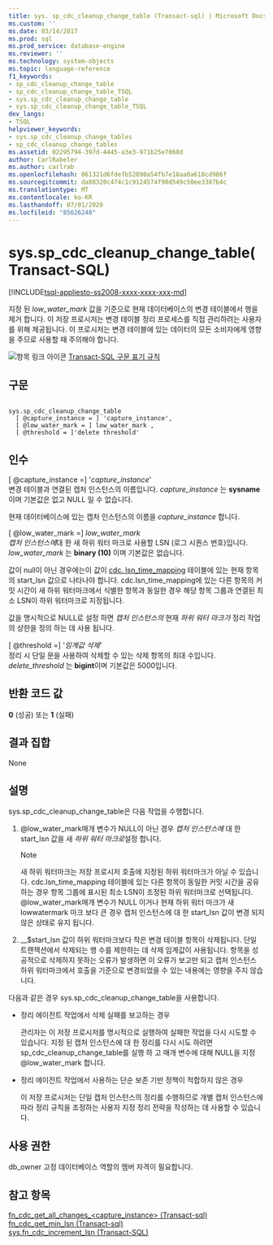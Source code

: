 ```yaml
---
title: sys. sp_cdc_cleanup_change_table (Transact-sql) | Microsoft Docs
ms.custom: ''
ms.date: 03/14/2017
ms.prod: sql
ms.prod_service: database-engine
ms.reviewer: ''
ms.technology: system-objects
ms.topic: language-reference
f1_keywords:
- sp_cdc_cleanup_change_table
- sp_cdc_cleanup_change_table_TSQL
- sys.sp_cdc_cleanup_change_table
- sys.sp_cdc_cleanup_change_table_TSQL
dev_langs:
- TSQL
helpviewer_keywords:
- sys.sp_cdc_cleanup_change_tables
- sp_cdc_cleanup_change_tables
ms.assetid: 02295794-397d-4445-a3e3-971b25e7068d
author: CarlRabeler
ms.author: carlrab
ms.openlocfilehash: 061321d6fdefb52890a54fb7e18aa0a618cd986f
ms.sourcegitcommit: da88320c474c1c9124574f90d549c50ee3387b4c
ms.translationtype: MT
ms.contentlocale: ko-KR
ms.lasthandoff: 07/01/2020
ms.locfileid: "85626248"
---
```

# <a name="syssp_cdc_cleanup_change_table-transact-sql"></a>sys.sp_cdc_cleanup_change_table(Transact-SQL)
[!INCLUDE[tsql-appliesto-ss2008-xxxx-xxxx-xxx-md](../../includes/applies-to-version/sqlserver.md)]

  지정 된 *low_water_mark* 값을 기준으로 현재 데이터베이스의 변경 테이블에서 행을 제거 합니다. 이 저장 프로시저는 변경 테이블 정리 프로세스를 직접 관리하려는 사용자를 위해 제공됩니다. 이 프로시저는 변경 테이블에 있는 데이터의 모든 소비자에게 영향을 주므로 사용할 때 주의해야 합니다.  
  
 ![항목 링크 아이콘](../../database-engine/configure-windows/media/topic-link.gif "항목 링크 아이콘") [Transact-SQL 구문 표기 규칙](../../t-sql/language-elements/transact-sql-syntax-conventions-transact-sql.md)  
  
## <a name="syntax"></a>구문  
  
```  
  
sys.sp_cdc_cleanup_change_table   
  [ @capture_instance = ] 'capture_instance',   
  [ @low_water_mark = ] low_water_mark ,  
  [ @threshold = ]'delete threshold'  
```  
  
## <a name="arguments"></a>인수  
 [ @capture_instance =] '*capture_instance*'  
 변경 테이블과 연결된 캡처 인스턴스의 이름입니다. *capture_instance* 는 **sysname**이며 기본값은 없고 NULL 일 수 없습니다.  
  
 현재 데이터베이스에 있는 캡처 인스턴스의 이름을 *capture_instance* 합니다.  
  
 [ @low_water_mark =] *low_water_mark*  
 *캡처 인스턴스에*대 한 새 하위 워터 마크로 사용할 LSN (로그 시퀀스 번호)입니다. *low_water_mark* 는 **binary (10)** 이며 기본값은 없습니다.  
  
 값이 null이 아닌 경우에는이 값이 [cdc. lsn_time_mapping](../../relational-databases/system-tables/cdc-lsn-time-mapping-transact-sql.md) 테이블에 있는 현재 항목의 start_lsn 값으로 나타나야 합니다. cdc.lsn_time_mapping에 있는 다른 항목의 커밋 시간이 새 하위 워터마크에서 식별한 항목과 동일한 경우 해당 항목 그룹과 연결된 최소 LSN이 하위 워터마크로 지정됩니다.  
  
 값을 명시적으로 NULL로 설정 하면 *캡처 인스턴스의* 현재 *하위 워터 마크가* 정리 작업의 상한을 정의 하는 데 사용 됩니다.  
  
 [ @threshold =] '*임계값 삭제*'  
 정리 시 단일 문을 사용하여 삭제할 수 있는 삭제 항목의 최대 수입니다. *delete_threshold* 는 **bigint**이며 기본값은 5000입니다.  
  
## <a name="return-code-values"></a>반환 코드 값  
 **0** (성공) 또는 **1** (실패)  
  
## <a name="result-sets"></a>결과 집합  
 None  
  
## <a name="remarks"></a>설명  
 sys.sp_cdc_cleanup_change_table은 다음 작업을 수행합니다.  
  
1.  @low_water_mark매개 변수가 NULL이 아닌 경우 *캡처 인스턴스에* 대 한 start_lsn 값을 새 *하위 워터 마크로*설정 합니다.  
  
    > [!NOTE]  
    >  새 하위 워터마크는 저장 프로시저 호출에 지정된 하위 워터마크가 아닐 수 있습니다. cdc.lsn_time_mapping 테이블에 있는 다른 항목이 동일한 커밋 시간을 공유하는 경우 항목 그룹에 표시된 최소 LSN이 조정된 하위 워터마크로 선택됩니다. @low_water_mark매개 변수가 NULL 이거나 현재 하위 워터 마크가 새 lowwatermark 마크 보다 큰 경우 캡처 인스턴스에 대 한 start_lsn 값이 변경 되지 않은 상태로 유지 됩니다.  
  
2.  __$start_lsn 값이 하위 워터마크보다 작은 변경 테이블 항목이 삭제됩니다. 단일 트랜잭션에서 삭제되는 행 수를 제한하는 데 삭제 임계값이 사용됩니다. 항목을 성공적으로 삭제하지 못하는 오류가 발생하면 이 오류가 보고만 되고 캡처 인스턴스 하위 워터마크에서 호출을 기준으로 변경되었을 수 있는 내용에는 영향을 주지 않습니다.  

 다음과 같은 경우 sys.sp_cdc_cleanup_change_table을 사용합니다.  
  
-   정리 에이전트 작업에서 삭제 실패를 보고하는 경우  
  
     관리자는 이 저장 프로시저를 명시적으로 실행하여 실패한 작업을 다시 시도할 수 있습니다. 지정 된 캡처 인스턴스에 대 한 정리를 다시 시도 하려면 sp_cdc_cleanup_change_table를 실행 하 고 매개 변수에 대해 NULL을 지정 @low_water_mark 합니다.  
  
-   정리 에이전트 작업에서 사용하는 단순 보존 기반 정책이 적합하지 않은 경우  
  
     이 저장 프로시저는 단일 캡처 인스턴스의 정리를 수행하므로 개별 캡처 인스턴스에 따라 정리 규칙을 조정하는 사용자 지정 정리 전략을 작성하는 데 사용할 수 있습니다.  
  
## <a name="permissions"></a>사용 권한  
 db_owner 고정 데이터베이스 역할의 멤버 자격이 필요합니다.  
  
## <a name="see-also"></a>참고 항목  
 [fn_cdc_get_all_changes_&#60;capture_instance&#62;  &#40;Transact-sql&#41;](../../relational-databases/system-functions/cdc-fn-cdc-get-all-changes-capture-instance-transact-sql.md)   
 [fn_cdc_get_min_lsn &#40;Transact-sql&#41;](../../relational-databases/system-functions/sys-fn-cdc-get-min-lsn-transact-sql.md)   
 [sys.fn_cdc_increment_lsn &#40;Transact-SQL&#41;](../../relational-databases/system-functions/sys-fn-cdc-increment-lsn-transact-sql.md)  
  
  
